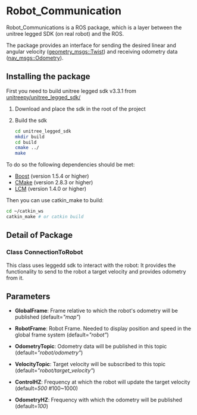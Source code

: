 # Robot_Communication

Robot_Communications is a ROS package, which is a layer between the unitree legged SDK (on real robot) and the ROS.

The package provides an interface for sending the desired linear and angular velocity ([geometry_msgs::Twist](https://docs.ros.org/en/api/geometry_msgs/html/msg/Twist.html)) and receiving odometry data ([nav_msgs::Odometry](https://docs.ros.org/en/api/nav_msgs/html/msg/Odometry.html)).

## Installing the package

First you need to build unitree legged sdk v3.3.1 from [unitreepy/unitree_legged_sdk/](https://github.com/unitreerobotics/unitree_legged_sdk/tree/v3.3.1)

1. Download and place the sdk in the root of the project

2. Build the sdk

    ```bash
    cd unitree_legged_sdk
    mkdir build
    cd build
    cmake ../
    make
    ```

To do so the following dependencies should be met:

- [Boost](http://www.boost.org) (version 1.5.4 or higher)
- [CMake](http://www.cmake.org) (version 2.8.3 or higher)
- [LCM](https://lcm-proj.github.io) (version 1.4.0 or higher)

Then you can use catkin_make to build:

``` bash
cd ~/catkin_ws
catkin_make # or catkin build
```

## Detail of Package

### Class ConnectionToRobot

This class uses leggedd sdk to interact with the robot:
It provides the functionality to send to the robot a target velocity and provides odometry from it.

## Parameters

- **GlobalFrame**: Frame relative to which the robot's odometry will be published (default=*"map"*)

- **RobotFrame**: Robot Frame. Needed to display position and speed in the global frame system (default=*"robot"*)

- **OdometryTopic**: Odometry data will be published in this topic (default=*"robot/odometry"*)

- **VelocityTopic**: Target velocity will be subscribed to this topic (default=*"robot/target_velocity"*)

- **ControlHZ**: Frequency at which the robot will update the target velocity (default=*500* #100~1000)

- **OdometryHZ**: Frequency with which the odometry will be published (default=*100*)
